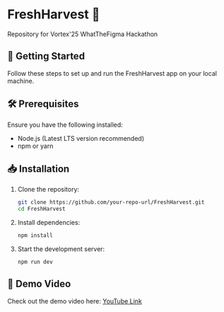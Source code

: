# FreshHarvest 🌱

Repository for Vortex'25 WhatTheFigma Hackathon

## 🚀 Getting Started

Follow these steps to set up and run the FreshHarvest app on your local machine.

## 🛠 Prerequisites

Ensure you have the following installed:
- Node.js (Latest LTS version recommended)
- npm or yarn

## 📥 Installation

1. Clone the repository:
   ```bash
   git clone https://github.com/your-repo-url/FreshHarvest.git
   cd FreshHarvest
   ```
2. Install dependencies:
   ```bash
   npm install
   ```
3. Start the development server:
   ```bash
   npm run dev
   ```

## 🎥 Demo Video

Check out the demo video here: [YouTube Link](https://your-youtube-link.com)
